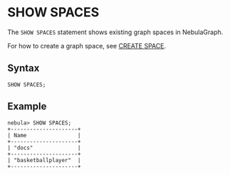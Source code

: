 # SHOW SPACES

The `SHOW SPACES` statement shows existing graph spaces in NebulaGraph.

For how to create a graph space, see [CREATE SPACE](./../../9.space-statements/1.create-space.md).

## Syntax

```ngql
SHOW SPACES;
```

## Example

```ngql
nebula> SHOW SPACES;
+---------------------+
| Name                |
+---------------------+
| "docs"              |
+---------------------+
| "basketballplayer"  |
+---------------------+
```